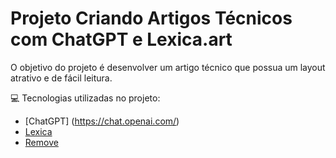 # Projeto Criando Artigos Técnicos com ChatGPT e Lexica.art
O objetivo do projeto é desenvolver um artigo técnico que possua um layout atrativo e de fácil leitura.

💻 Tecnologias utilizadas no projeto:
 - [ChatGPT] (https://chat.openai.com/)
 - [Lexica](https://lexica.art/)
 - [Remove](https://www.remove.bg/)
